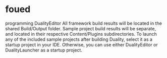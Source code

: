 # foued
programming DualityEditor
All framework build results will be located in the shared Build/Output folder. Sample project build results will be separate, and located in their respective Content/Plugins subdirectories. To launch any of the included sample projects after building Duality, select it as a startup project in your IDE. Otherwise, you can use either DualityEditor or DualityLauncher as a startup project.
